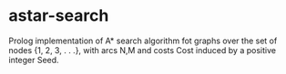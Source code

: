 # astar-search
Prolog implementation of A* search algorithm fot graphs over the set of nodes {1, 2, 3, . . .}, with arcs N,M and costs Cost induced by a positive
integer Seed.
